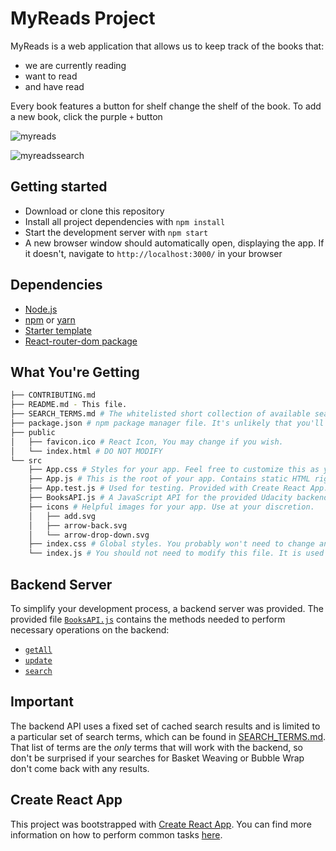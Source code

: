 # MyReads Project

MyReads is a web application that allows us to keep track of the books that:

 * we are currently reading 
 * want to read
 * and have read

Every book features a button for shelf change the shelf of the book. 
To add a new book, click the purple `+` button

![myreads](https://user-images.githubusercontent.com/18640359/43385165-b3307018-93e8-11e8-93a1-37daacdbbe3c.PNG)


![myreadssearch](https://user-images.githubusercontent.com/18640359/43385170-b54516f6-93e8-11e8-90c8-87b8ec074c17.PNG)

## Getting started

 * Download or clone this repository
 * Install all project dependencies with `npm install`
 * Start the development server with `npm start`
 * A new browser window should automatically open, displaying the app. If it doesn't, navigate to `http://localhost:3000/` in your browser

## Dependencies 

* [Node.js](https://github.com/nodejs/node)
* [npm](https://github.com/npm/cli) or [yarn](https://github.com/yarnpkg/yarn)
* [Starter template](https://github.com/udacity/reactnd-project-myreads-starter)
* [React-router-dom package](https://www.npmjs.com/package/react-router-dom)

## What You're Getting
```bash
├── CONTRIBUTING.md
├── README.md - This file.
├── SEARCH_TERMS.md # The whitelisted short collection of available search terms for you to use with your app.
├── package.json # npm package manager file. It's unlikely that you'll need to modify this.
├── public
│   ├── favicon.ico # React Icon, You may change if you wish.
│   └── index.html # DO NOT MODIFY
└── src
    ├── App.css # Styles for your app. Feel free to customize this as you desire.
    ├── App.js # This is the root of your app. Contains static HTML right now.
    ├── App.test.js # Used for testing. Provided with Create React App. Testing is encouraged, but not required.
    ├── BooksAPI.js # A JavaScript API for the provided Udacity backend. Instructions for the methods are below.
    ├── icons # Helpful images for your app. Use at your discretion.
    │   ├── add.svg
    │   ├── arrow-back.svg
    │   └── arrow-drop-down.svg
    ├── index.css # Global styles. You probably won't need to change anything here.
    └── index.js # You should not need to modify this file. It is used for DOM rendering only.
```

## Backend Server

To simplify your development process, a backend server was provided. The provided file [`BooksAPI.js`](src/BooksAPI.js) contains the methods needed to perform necessary operations on the backend:

* [`getAll`](#getall)
* [`update`](#update)
* [`search`](#search)

## Important
The backend API uses a fixed set of cached search results and is limited to a particular set of search terms, which can be found in [SEARCH_TERMS.md](SEARCH_TERMS.md). That list of terms are the _only_ terms that will work with the backend, so don't be surprised if your searches for Basket Weaving or Bubble Wrap don't come back with any results.

## Create React App

This project was bootstrapped with [Create React App](https://github.com/facebookincubator/create-react-app). You can find more information on how to perform common tasks [here](https://github.com/facebookincubator/create-react-app/blob/master/packages/react-scripts/template/README.md).
